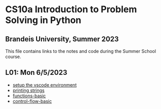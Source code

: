 # CS10a Introduction to Problem Solving in Python
## Brandeis University, Summer 2023
This file contains links to the notes and code during the Summer School course.

## L01: Mon 6/5/2023
* [setup the vscode environment](../notes/vscode.md)
* [printing strings](../notes/printing_string.md)
* [functions-basic](../notes/functions-basic.md)
* [control-flow-basic](../notes/control-flow-basic.md)











